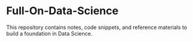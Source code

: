 # Full-On-Data-Science

This repository contains notes, code snippets, and reference materials to build a foundation in Data Science.